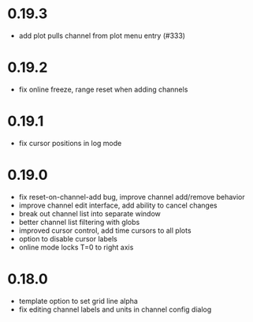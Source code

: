 0.19.3
======
* add plot pulls channel from plot menu entry (#333)

0.19.2
======
* fix online freeze, range reset when adding channels

0.19.1
======
* fix cursor positions in log mode

0.19.0
======
* fix reset-on-channel-add bug, improve channel add/remove behavior
* improve channel edit interface, add ability to cancel changes
* break out channel list into separate window
* better channel list filtering with globs
* improved cursor control, add time cursors to all plots
* option to disable cursor labels
* online mode locks T=0 to right axis


0.18.0
======
* template option to set grid line alpha
* fix editing channel labels and units in channel config dialog
